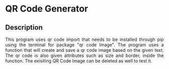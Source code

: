 <h1>QR Code Generator</h1>

<h2>Description</h2>

<p align = "justify">This program uses qr code import that needs to be installed through pip using the terminal for package "qr code Image". The program uses a function that will create and save a qr code image based on the given text. The qr code is also given attributes such as size and border, inside the function. The exisiting QR Code Image can be deleted as well to test it.</p>
